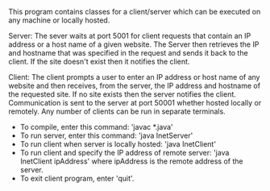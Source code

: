 This program contains classes for a client/server which can be executed on any machine or locally hosted.

Server: 
	The sever waits at port 5001 for client requests that contain an IP address or a host name of a given website. The Server then retrieves the IP and hostname that was specified in the request and sends it back to the client. If the site doesn't exist then it notifies the client.

Client:
	The client prompts a user to enter an IP address or host name of any website and then receives, from the server, the IP address and hostname of the requested site. If no site exists then the server notifies the client. Communication is sent to the server at port 50001 whether hosted locally or remotely. Any number of clients can be run in separate terminals.

- To compile, enter this command: 'javac *.java'
- To run server, enter this command: 'java InetServer'
- To run client when server is locally hosted: 'java InetClient'
- To run client and specify the IP address of remote server: 'java InetClient ipAddress' where ipAddress is the remote address of the server.
- To exit client program, enter 'quit'.